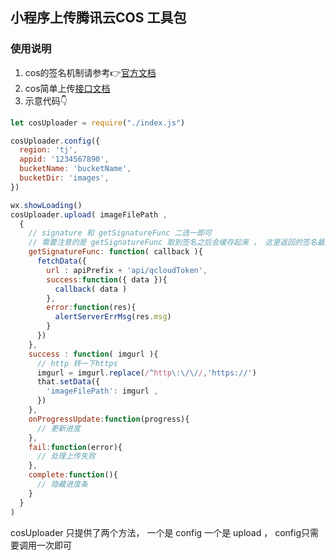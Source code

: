 ## 小程序上传腾讯云COS 工具包

### 使用说明

1. cos的签名机制请参考👉[官方文档](https://cloud.tencent.com/document/product/436/7778)
1. cos简单上传[接口文档](https://cloud.tencent.com/document/product/436/6066)
1. 示意代码👇

```javascript
let cosUploader = require("./index.js")

cosUploader.config({
  region: 'tj',
  appid: '1234567890',
  bucketName: 'bucketName',
  bucketDir: 'images',
})

wx.showLoading()
cosUploader.upload( imageFilePath , 
  {
  	// signature 和 getSignatureFunc 二选一即可
  	// 需要注意的是 getSignatureFunc 取到签名之后会缓存起来 ， 这里返回的签名最好是可多次使用的
    getSignatureFunc: function( callback ){
      fetchData({
        url : apiPrefix + 'api/qcloudToken',
        success:function({ data }){
          callback( data )
        },
        error:function(res){
          alertServerErrMsg(res.msg)
        }
      })
    },
    success : function( imgurl ){
      // http 转一下https
      imgurl = imgurl.replace(/^http\:\/\//,'https://')
      that.setData({
        'imageFilePath': imgurl ,
      })
    },
    onProgressUpdate:function(progress){
      // 更新进度
    },    
    fail:function(error){
      // 处理上传失败
    },
    complete:function(){
      // 隐藏进度条
    }
  }
)
```

cosUploader 只提供了两个方法， 一个是 config 一个是 upload ， config只需要调用一次即可